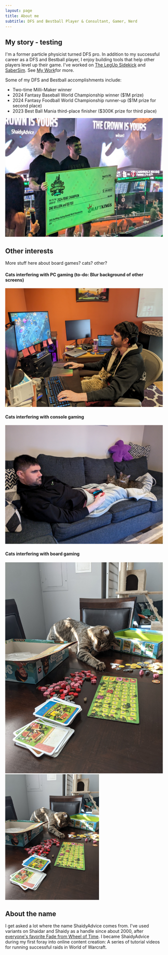 ```yaml
---
layout: page
title: About me
subtitle: DFS and Bestball Player & Consultant, Gamer, Nerd
---
```

## My story - testing
I'm a former particle physicist turned DFS pro. In addition to my successful career as a DFS and Bestball player, I enjoy building tools that help other players level up their game. I've worked on [The LegUp Sidekick](https://www.legendaryupside.com/sidekick/) and [SaberSim](https://www.sabersim.com/). See [My Work](./mywork.html)for more. 

Some of my DFS and Bestball accomplishments include: 
- Two-time Milli-Maker winner
- 2024 Fantasy Baseball World Championship winner ($1M prize)
- 2024 Fantasy Foodball World Championship runner-up ($1M prize for second place)
- 2023 Best Ball Mania third-place finisher ($300K prize for third place)

![My image](assets/FBWC_2024.jpg)

## Other interests
More stuff here about board games? cats? other? 

#### Cats interfering with PC gaming (to-do: Blur background of other screens)
![My image](assets/cats-and-league.jpg)

#### Cats interfering with console gaming
![My image](assets/cats-and-switch.jpg)

#### Cats interfering with board gaming
![My image](assets/cat-and-board-games.jpg)
<img src="assets/cat-and-board-games.jpg" alt="My image" width="300">

## About the name
I get asked a lot where the name ShaidyAdvice comes from. I've used variants on Shaidar and Shaidy as a handle since about 2000, after [everyone's favorite Fade from Wheel of Time](https://wot.fandom.com/wiki/Shaidar_Haran). I became ShaidyAdvice during my first foray into online content creation: A series of tutorial videos for running successful raids in World of Warcraft. 
